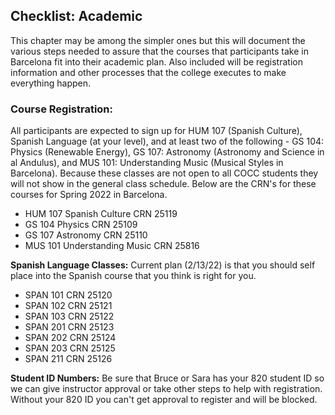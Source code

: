 ## Checklist: Academic

This chapter may be among the simpler ones but this will document the various steps needed to assure that the courses that participants take in Barcelona fit into their academic plan. Also included will be registration information and other processes that the college executes to make everything happen.

### Course Registration:

All participants are expected to sign up for HUM 107 (Spanish Culture), Spanish Language (at your level), and at least two of the following - GS 104: Physics (Renewable Energy), GS 107: Astronomy (Astronomy and Science in al Andulus), and MUS 101: Understanding Music (Musical Styles in Barcelona). Because these classes are not open to all COCC students they will not show in the general class schedule. Below are the CRN's for these courses for Spring 2022 in Barcelona.

* HUM 107 Spanish Culture CRN 25119
* GS 104 Physics CRN 25109
* GS 107 Astronomy CRN 25110
* MUS 101 Understanding Music CRN 25816

**Spanish Language Classes:** Current plan (2/13/22) is that you should self place into the Spanish course that you think is right for you.  

* SPAN 101 CRN 25120
* SPAN 102 CRN 25121
* SPAN 103 CRN 25122
* SPAN 201 CRN 25123
* SPAN 202 CRN 25124
* SPAN 203 CRN 25125
* SPAN 211 CRN 25126

**Student ID Numbers:** Be sure that Bruce or Sara has your 820 student ID so we can give instructor approval or take other steps to help with registration. Without your 820 ID you can't get approval to register and will be blocked.
